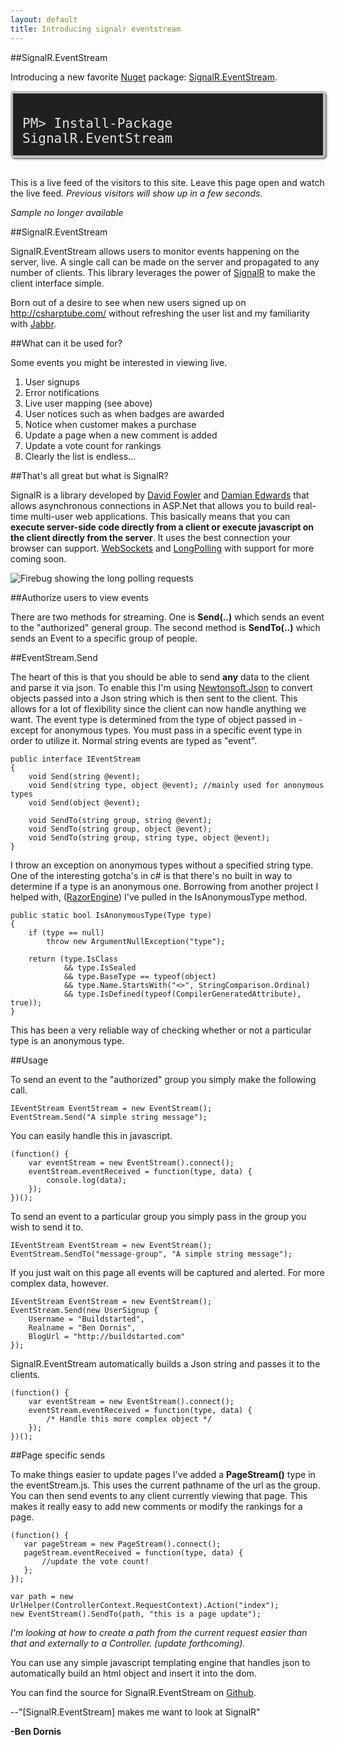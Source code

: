 ```yaml
---
layout: default
title: Introducing signalr eventstream
---
```


##SignalR.EventStream

Introducing a new favorite <a href="http://nuget.org">Nuget</a> package: <a href="https://nuget.org/packages/SignalR.EventStream">SignalR.EventStream</a>.

<div style="background-color: #202020; border: 4px solid #C0C0C0;border-radius: 5px 5px 5px 5px;box-shadow: 2px 2px 3px #6E6E6E;color: #E2E2E2;display: block;font: 1.5em 'andale mono','lucida console',monospace; overflow: auto; padding:15px; margin-bottom: 1.5em;"><p style="margin-bottom:0;">PM&gt; Install-Package SignalR.EventStream</p></div>

This is a live feed of the visitors to this site. Leave this page open and watch the live feed. <em>Previous visitors will show up in a few seconds.</em>

<em>Sample no longer available</em>

##SignalR.EventStream

SignalR.EventStream allows users to monitor events happening on the server, live. A single call can be made on the server and propagated to any number of clients. This library leverages the power of [SignalR](https://nuget.org/packages/SignalR) to make the client interface simple.

Born out of a desire to see when new users signed up on <a href='http://csharptube.com/'>http://csharptube.com/</a> without refreshing the user list and my familiarity with <a href="http://jabbr.net">Jabbr</a>.

##What can it be used for?

Some events you might be interested in viewing live.

1. User signups
1. Error notifications
1. Live user mapping (see above)
1. User notices such as when badges are awarded
1. Notice when customer makes a purchase
1. Update a page when a new comment is added
1. Update a vote count for rankings
1. Clearly the list is endless...

##That's all great but what is SignalR?

SignalR is a library developed by <a href="http://weblogs.asp.net/davidfowler/">David Fowler</a> and <a href="http://damianedwards.wordpress.com/">Damian Edwards</a> that allows asynchronous connections in ASP.Net that allows you to build real-time multi-user web applications. This basically means that you can <strong>execute server-side code directly from a client or execute javascript on the client directly from the server</strong>. It uses the best connection your browser can support. <a href='http://en.wikipedia.org/wiki/WebSocket'>WebSockets</a> and <a href='http://en.wikipedia.org/wiki/Push_technology#Long_polling'>LongPolling</a> with support for more coming soon.

<img src="http://aws.buildstarted.com/signalr-traffic.png" alt="Firebug showing the long polling requests" title="Firefox with long polling in firebug" />

##Authorize users to view events

There are two methods for streaming. One is <strong>Send(..)</strong> which sends an event to the "authorized" general group. The second method is <strong>SendTo(..)</strong> which sends an Event to a specific group of people. 

##EventStream.Send

The heart of this is that you should be able to send <strong>any</strong> data to the client and parse it via json. To enable this I'm using <a href="http://nuget.org/packages/Newtonsoft.Json">Newtonsoft.Json</a> to convert objects passed into a Json string which is then sent to the client. This allows for a lot of flexibility since the client can now handle anything we want. The event type is determined from the type of object passed in - except for anonymous types. You must pass in a specific event type in order to utilize it. Normal string events are typed as "event".

    public interface IEventStream
    {
        void Send(string @event);
        void Send(string type, object @event); //mainly used for anonymous types
        void Send(object @event);

        void SendTo(string group, string @event);
        void SendTo(string group, object @event);
        void SendTo(string group, string type, object @event);
    }


I throw an exception on anonymous types without a specified string type. One of the interesting gotcha's in c# is that there's no built in way to determine if a type is an anonymous one. Borrowing from another project I helped with, (<a href="https://github.com/Antaris/RazorEngine">RazorEngine</a>) I've pulled in the IsAnonymousType method.

    public static bool IsAnonymousType(Type type)
    {
        if (type == null)
            throw new ArgumentNullException("type");

        return (type.IsClass
                && type.IsSealed
                && type.BaseType == typeof(object)
                && type.Name.StartsWith("<>", StringComparison.Ordinal)
                && type.IsDefined(typeof(CompilerGeneratedAttribute), true));
    }


This has been a very reliable way of checking whether or not a particular type is an anonymous type.

##Usage

To send an event to the "authorized" group you simply make the following call.

    IEventStream EventStream = new EventStream();
    EventStream.Send("A simple string message");


You can easily handle this in javascript.

    (function() {
        var eventStream = new EventStream().connect();
        eventStream.eventReceived = function(type, data) {
            console.log(data);
        });
    })();


To send an event to a particular group you simply pass in the group you wish to send it to.

    IEventStream EventStream = new EventStream();
    EventStream.SendTo("message-group", "A simple string message");

If you just wait on this page all events will be captured and alerted. For more complex data, however.

    IEventStream EventStream = new EventStream();
    EventStream.Send(new UserSignup {
        Username = "Buildstarted",
        Realname = "Ben Dornis",
        BlogUrl = "http://buildstarted.com"
    });


SignalR.EventStream automatically builds a Json string and passes it to the clients.

    (function() {
        var eventStream = new EventStream().connect();
        eventStream.eventReceived = function(type, data) {
            /* Handle this more complex object */
        });
    })();


##Page specific sends

To make things easier to update pages I've added a <strong>PageStream()</strong> type in the eventStream.js. This uses the current pathname of the url as the group. You can then send events to any client currently viewing that page. This makes it really easy to add new comments or modify the rankings for a page.

    (function() {
       var pageStream = new PageStream().connect();
       pageStream.eventReceived = function(type, data) {
           //update the vote count!
       };
    });

    var path = new UrlHelper(ControllerContext.RequestContext).Action("index");
    new EventStream().SendTo(path, "this is a page update");


<em>I'm looking at how to create a path from the current request easier than that and externally to a Controller. (update forthcoming).</em>

You can use any simple javascript templating engine that handles json to automatically build an html object and insert it into the dom. 

You can find the source for SignalR.EventStream on <a href="https://github.com/Buildstarted/SignalR.EventStream">Github</a>.

--"[SignalR.EventStream] makes me want to look at SignalR"

<strong>-Ben Dornis</strong>